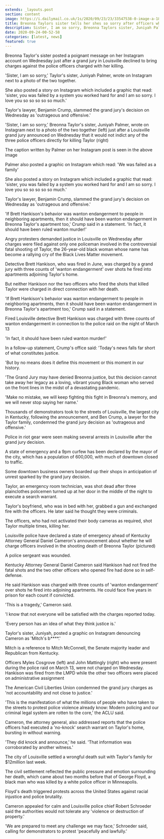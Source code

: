 ```yaml
---
extends: _layouts.post
section: content
image: https://i.dailymail.co.uk/1s/2020/09/23/23/33547538-0-image-a-18_1600900786083.jpg 
title: Breonna Taylors sister tells her shes so sorry after officers who shot her wont be charged 
description: Sister, I am so sorry, Breonna Taylors sister, Juniyah Palmer, wrote on Instagram next to a photo of the two together. A Louisville grand jury declined to indict officers who shot Taylor dead. 
date: 2020-09-24-00-52-58 
categories: [latest, news] 
featured: true 
--- 
```

Breonna Taylor's sister posted a poignant message on her Instagram account on Wednesday just after a grand jury in Louisville declined to bring charges against the police officers charged with her killing.

'Sister, I am so sorry,' Taylor's sister, Juniyah Palmer, wrote on Instagram next to a photo of the two together.

She also posted a story on Instagram which included a graphic that read: 'sister, you was failed by a system you worked hard for and I am so sorry. I love you so so so so so much.'

Taylor's lawyer, Benjamin Crump, slammed the grand jury's decision on Wednesday as 'outrageous and offensive.'

'Sister, I am so sorry,' Breonna Taylor's sister, Juniyah Palmer, wrote on Instagram next to a photo of the two together (left) just after a Louisville grand jury announced on Wednesday that it would not indict any of the three police officers directly for killing Taylor (right)

The caption written by Palmer on her Instagram post is seen in the above image

Palmer also posted a graphic on Instagram which read: 'We was failed as a family'

She also posted a story on Instagram which included a graphic that read: 'sister, you was failed by a system you worked hard for and I am so sorry. I love you so so so so so much.'

Taylor's lawyer, Benjamin Crump, slammed the grand jury's decision on Wednesday as 'outrageous and offensive.'

'If Brett Hankison's behavior was wanton endangerment to people in neighboring apartments, then it should have been wanton endangerment in Breonna Taylor's apartment too,' Crump said in a statement. 'In fact, it should have been ruled wanton murder!'

Angry protesters demanded justice in Louisville on Wednesday after charges were filed against only one policeman involved in the controversial fatal shooting of Taylor, the 26-year-old black woman whose name has become a rallying cry of the Black Lives Matter movement.

Detective Brett Hankison, who was fired in June, was charged by a grand jury with three counts of 'wanton endangerment' over shots he fired into apartments adjoining Taylor's home.

But neither Hankison nor the two officers who fired the shots that killed Taylor were charged in direct connection with her death.

'If Brett Hankison's behavior was wanton endangerment to people in neighboring apartments, then it should have been wanton endangerment in Breonna Taylor's apartment too,' Crump said in a statement.

Fired Louisville detective Brett Hankison was charged with three counts of wanton endangerment in connection to the police raid on the night of March 13

'In fact, it should have been ruled wanton murder!'

In a follow-up statement, Crump's office said: 'Today's news falls far short of what constitutes justice.

'But by no means does it define this movement or this moment in our history.

'The Grand Jury may have denied Breonna justice, but this decision cannot take away her legacy as a loving, vibrant young Black woman who served on the front lines in the midst of a devastating pandemic.

'Make no mistake, we will keep fighting this fight in Breonna's memory, and we will never stop saying her name.'

Thousands of demonstrators took to the streets of Louisville, the largest city in Kentucky, following the announcement, and Ben Crump, a lawyer for the Taylor family, condemned the grand jury decision as 'outrageous and offensive.'

Police in riot gear were seen making several arrests in Louisville after the grand jury decision.

A state of emergency and a 9pm curfew has been declared by the mayor of the city, which has a population of 600,000, with much of downtown closed to traffic.

Some downtown business owners boarded up their shops in anticipation of unrest sparked by the grand jury decision.

Taylor, an emergency room technician, was shot dead after three plainclothes policemen turned up at her door in the middle of the night to execute a search warrant.

Taylor's boyfriend, who was in bed with her, grabbed a gun and exchanged fire with the officers. He later said he thought they were criminals.

The officers, who had not activated their body cameras as required, shot Taylor multiple times, killing her.

Louisville police have declared a state of emergency ahead of Kentucky Attorney General Daniel Cameron's announcement about whether he will charge officers involved in the shooting death of Breonna Taylor (pictured)

A police sergeant was wounded.

Kentucky Attorney General Daniel Cameron said Hankison had not fired the fatal shots and the two other officers who opened fire had done so in self-defense.

He said Hankison was charged with three counts of 'wanton endangerment' over shots he fired into adjoining apartments. He could face five years in prison for each count if convicted.

'This is a tragedy,' Cameron said.

'I know that not everyone will be satisfied with the charges reported today.

'Every person has an idea of what they think justice is.'

Taylor's sister, Juniyah, posted a graphic on Instagram denouncing Cameron as 'Mitch's b****.'

Mitch is a reference to Mitch McConnell, the Senate majority leader and Republican from Kentucky.

Officers Myles Cosgrove (left) and John Mattingly (right) who were present during the police raid on March 13, were not charged on Wednesday. Hankison was fired from the LMPD while the other two officers were placed on administrative assignment 

The American Civil Liberties Union condemned the grand jury charges as 'not accountability and not close to justice.'

'This is the manifestation of what the millions of people who have taken to the streets to protest police violence already know: Modern policing and our criminal legal system are rotten to the core,' the ACLU said.

Cameron, the attorney general, also addressed reports that the police officers had executed a 'no-knock' search warrant on Taylor's home, bursting in without warning.

'They did knock and announce,' he said. 'That information was corroborated by another witness.'

The city of Louisville settled a wrongful death suit with Taylor's family for $12million last week.

The civil settlement reflected the public pressure and emotion surrounding her death, which came about two months before that of George Floyd, a black man who was killed by a white police officer in Minneapolis.

Floyd's death triggered protests across the United States against racial injustice and police brutality.

Cameron appealed for calm and Louisville police chief Robert Schroeder said the authorities would not tolerate any 'violence or destruction of property.'

'We are prepared to meet any challenge we may face,' Schroeder said, calling for demonstrators to protest 'peacefully and lawfully.'

